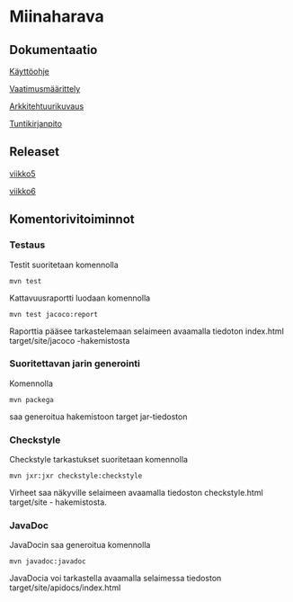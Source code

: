 
# Miinaharava

## Dokumentaatio

[Käyttöohje](https://github.com/IidaHamalainen/ot-harjoitustyo/blob/master/Miinaharava/dokumentaatio/kayttoohje.md)

[Vaatimusmäärittely](https://github.com/IidaHamalainen/ot-harjoitustyo/blob/master/Miinaharava/dokumentaatio/vaatimusmaarittely.md)

[Arkkitehtuurikuvaus](https://github.com/IidaHamalainen/ot-harjoitustyo/blob/master/Miinaharava/dokumentaatio/arkkitehtuuri.md)

[Tuntikirjanpito](https://github.com/IidaHamalainen/ot-harjoitustyo/blob/master/Miinaharava/dokumentaatio/tuntikirjanpito.md)

## Releaset
[viikko5](https://github.com/IidaHamalainen/ot-harjoitustyo/releases)

[viikko6](https://github.com/IidaHamalainen/ot-harjoitustyo/releases/tag/viikko6)

## Komentorivitoiminnot
### Testaus
Testit suoritetaan komennolla 

`mvn test`

Kattavuusraportti luodaan komennolla 

`mvn test jacoco:report`

Raporttia pääsee tarkastelemaan selaimeen avaamalla tiedoton index.html target/site/jacoco -hakemistosta

### Suoritettavan jarin generointi
Komennolla 

`mvn packega`

saa generoitua hakemistoon target jar-tiedoston


### Checkstyle
Checkstyle tarkastukset suoritetaan komennolla 

`mvn jxr:jxr checkstyle:checkstyle`

Virheet saa näkyville selaimeen avaamalla tiedoston checkstyle.html target/site - hakemistosta.

### JavaDoc
JavaDocin saa generoitua komennolla 

`mvn javadoc:javadoc`

JavaDocia voi tarkastella avaamalla selaimessa tiedoston target/site/apidocs/index.html

